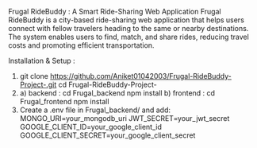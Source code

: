 Frugal RideBuddy : A Smart Ride-Sharing Web Application
Frugal RideBuddy is a city-based ride-sharing web application that helps users connect with fellow travelers heading to the same or nearby destinations. The system enables users to find, match, and share rides, reducing travel costs and promoting efficient transportation.

Installation & Setup : 
1. git clone https://github.com/Aniket01042003/Frugal-RideBuddy-Project-.git
   cd Frugal-RideBuddy-Project-
2. a) backend : cd Frugal_backend
                npm install
   b) frontend : cd Frugal_frontend
                 npm install
3. Create a .env file in Frugal_backend/ and add:
     MONGO_URI=your_mongodb_uri
     JWT_SECRET=your_jwt_secret
     GOOGLE_CLIENT_ID=your_google_client_id
     GOOGLE_CLIENT_SECRET=your_google_client_secret
